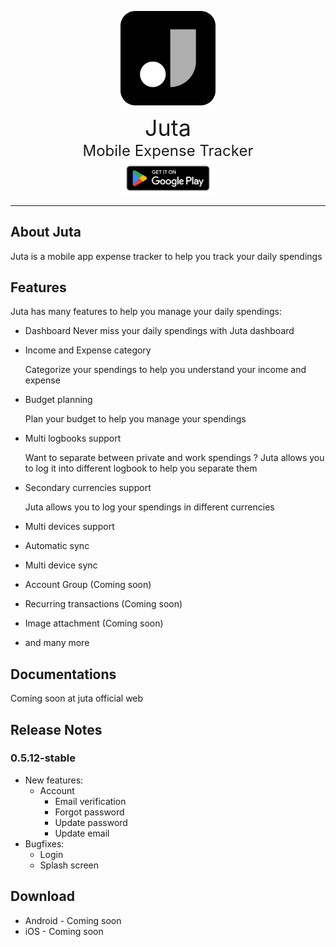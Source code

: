 <img 
    style="display: block; 
           margin-left: auto;
           margin-right: auto;
           width: 30%;"
    src="src/assets/icons/juta-app-icon.png" 
    alt="Juta logo"/>

<div style='text-align:center; font-size:36px'>
Juta
</div>
<div style='text-align:center; font-size:24px'>
Mobile Expense Tracker
</div>
<img 
    style="display: block; 
           margin-left: auto;
           margin-right: auto;
           width: 30%;"
    src="src/assets/badges/google-play-badge.png" 
    alt="Download **Juta**"/>

---

## About Juta

Juta is a mobile app expense tracker to help you track your daily spendings

## Features

Juta has many features to help you manage your daily spendings:

- Dashboard
  Never miss your daily spendings with Juta dashboard
- Income and Expense category

  Categorize your spendings to help you understand your income and expense

- Budget planning

  Plan your budget to help you manage your spendings

- Multi logbooks support

  Want to separate between private and work spendings ?
  Juta allows you to log it into different logbook to help you separate them

- Secondary currencies support

  Juta allows you to log your spendings in different currencies

- Multi devices support
- Automatic sync
- Multi device sync
- Account Group (Coming soon)
- Recurring transactions (Coming soon)
- Image attachment (Coming soon)
- and many more

## Documentations

Coming soon at juta official web

## Release Notes

### 0.5.12-stable

- New features:
  - Account
    - Email verification
    - Forgot password
    - Update password
    - Update email
- Bugfixes:
  - Login
  - Splash screen

## Download

- Android - Coming soon
- iOS - Coming soon
